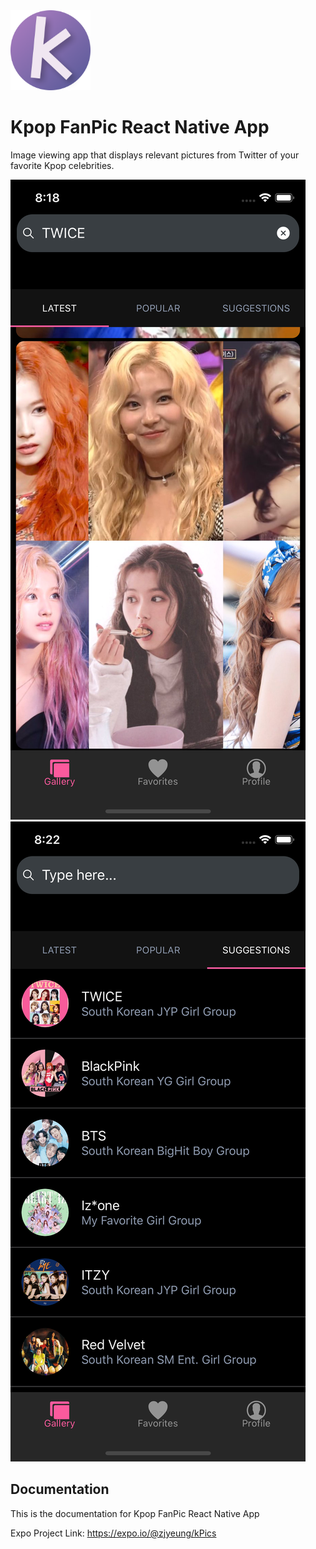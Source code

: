 <img src="./assets/images/adaptive-icon.png" width="128" margin>

# Kpop FanPic React Native App

Image viewing app that displays relevant pictures from Twitter of your favorite Kpop celebrities.

<img src="./assets/images/gallery.png" margin>
<img src="./assets/images/searchBar.png" margin>

## Documentation

This is the documentation for Kpop FanPic React Native App

Expo Project Link: https://expo.io/@zjyeung/kPics